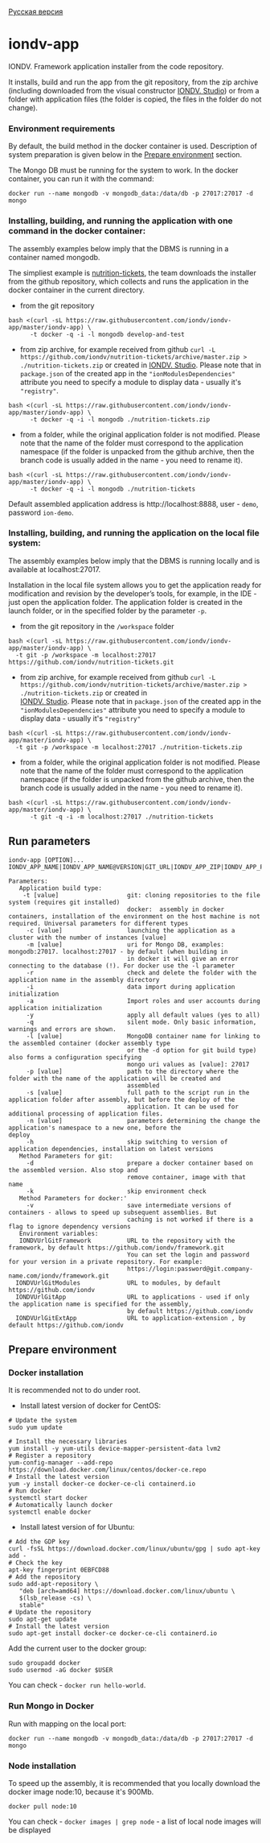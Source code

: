[Русская версия](/README_RU.md)

# iondv-app
IONDV. Framework application installer from the code repository.

It installs, build and run the app from the git repository, from the zip archive (including downloaded from the visual constructor
[IONDV. Studio](https://studio.iondv.com)) or from a folder with application files (the folder is copied, the files in the folder do not change).

### Environment requirements
By default, the build method in the docker container is used. Description of system preparation is given below in the 
[Prepare environment](#Prepare-environment) section.

The Mongo DB must be running for the system to work. In the docker container, you can run it with the command:
```
docker run --name mongodb -v mongodb_data:/data/db -p 27017:27017 -d mongo
```

### Installing, building, and running the application with one command in the docker container:
The assembly examples below imply that the DBMS is running in a container named mongodb.

The simpliest example is [nutrition-tickets](https://github.com/iondv/nutrition-tickets), the team downloads the installer
from the github repository, which collects and runs the application in the docker container in the current directory.

* from the git repository
```
bash <(curl -sL https://raw.githubusercontent.com/iondv/iondv-app/master/iondv-app) \
      -t docker -q -i -l mongodb develop-and-test
```
* from zip archive, for example received from github
`curl -L https://github.com/iondv/nutrition-tickets/archive/master.zip > ./nutrition-tickets.zip` or created in 
[IONDV. Studio](https://studio.iondv.com). Please note that in `package.json` of the created app in the
`"ionModulesDependencies"` attribute you need to specify a module to display data - usually it's `"registry"`.
```
bash <(curl -sL https://raw.githubusercontent.com/iondv/iondv-app/master/iondv-app) \
      -t docker -q -i -l mongodb ./nutrition-tickets.zip
```
* from a folder, while the original application folder is not modified. Please note that the name of the folder must correspond to the application namespace (if the folder is unpacked from the github archive, then the branch code is usually added in the name - you need to rename it).
```
bash <(curl -sL https://raw.githubusercontent.com/iondv/iondv-app/master/iondv-app) \
      -t docker -q -i -l mongodb ./nutrition-tickets
```

Default assembled application address is http://localhost:8888, user - `demo`, password `ion-demo`.

### Installing, building, and running the application on the local file system:
The assembly examples below imply that the DBMS is running locally and is available at localhost:27017.

Installation in the local file system allows you to get the application ready for modification and revision by the developer’s tools,
for example, in the IDE - just open the application folder. The application folder is created in the launch folder, or in the specified folder by the parameter `-p`.

* from the git repository in the `/workspace` folder
```
bash <(curl -sL https://raw.githubusercontent.com/iondv/iondv-app/master/iondv-app) \
  -t git -p /workspace -m localhost:27017 https://github.com/iondv/nutrition-tickets.git
```
* from zip archive, for example received from github 
`curl -L https://github.com/iondv/nutrition-tickets/archive/master.zip > ./nutrition-tickets.zip` or created in  
[IONDV. Studio](https://studio.iondv.com). Please note that in `package.json` of the created app in the
`"ionModulesDependencies"` attribute you need to specify a module to display data - usually it's `"registry"`

```
bash <(curl -sL https://raw.githubusercontent.com/iondv/iondv-app/master/iondv-app) \
  -t git -p /workspace -m localhost:27017 ./nutrition-tickets.zip
```

* from a folder, while the original application folder is not modified. Please note that the name of the folder must correspond to the application namespace (if the folder is unpacked from the github archive, then the branch code is usually added in the name - you need to rename it).
```
bash <(curl -sL https://raw.githubusercontent.com/iondv/iondv-app/master/iondv-app) \
      -t git -q -i -m localhost:27017 ./nutrition-tickets
```

## Run parameters
```
iondv-app [OPTION]... IONDV_APP_NAME|IONDV_APP_NAME@VERSION|GIT_URL|IONDV_APP_ZIP|IONDV_APP_PATH
   
Parameters:
   Application build type:
    -t [value]                   git: cloning repositories to the file system (requires git installed)
                                 docker:  assembly in docker containers, installation of the environment on the host machine is not required. Universal parameters for different types
     -c [value]                  launching the application as a cluster with the number of instances [value]
     -m [value]                  uri for Mongo DB, examples: mongodb:27017. localhost:27017 - by default (when building in
                                 in docker it will give an error connecting to the database (!). For docker use the -l parameter
     -r                          check and delete the folder with the application name in the assembly directory
     -i                          data import during application initialization
     -a                          Import roles and user accounts during application initialization
     -y                          apply all default values (yes to all)
     -q                          silent mode. Only basic information, warnings and errors are shown.
     -l [value]                  MongoDB container name for linking to the assembled container (docker assembly type
                                 or the -d option for git build type) also forms a configuration specifying
                                 mongo uri values as [value]: 27017
     -p [value]                  path to the directory where the folder with the name of the application will be created and
                                 assembled
     -s [value]                  full path to the script run in the application folder after assembly, but before the deploy of the
                                 application. It can be used for additional processing of application files.
     -n [value]                  parameters determining the change the application's namespace to a new one, before the                                          deploy
     -h                          skip switching to version of application dependencies, installation on latest versions
   Method Parameters for git:
     -d                          prepare a docker container based on the assembled version. Also stop and
                                 remove container, image with that name
     -k                          skip environment check
   Method Parameters for docker:'
     -v                          save intermediate versions of containers - allows to speed up subsequent assemblies. But
                                 caching is not worked if there is a flag to ignore dependency versions
   Environment variables:
   IONDVUrlGitFramework          URL to the repository with the framework, by default https://github.com/iondv/framework.git
                                 You can set the login and password for your version in a private repository. For example:
                                 https://login:password@git.company-name.com/iondv/framework.git
  IONDVUrlGitModules             URL to modules, by default https://github.com/iondv
  IONDVUrlGitApp                 URL to applications - used if only the application name is specified for the assembly,
                                 by default https://github.com/iondv
  IONDVUrlGitExtApp              URL to application-extension , by default https://github.com/iondv
```

## Prepare environment
### Docker installation

It is recommended not to do under root.

* Install latest version of docker for CentOS:
```
# Update the system
sudo yum update

# Install the necessary libraries 
yum install -y yum-utils device-mapper-persistent-data lvm2
# Register a repository
yum-config-manager --add-repo https://download.docker.com/linux/centos/docker-ce.repo
# Install the latest version
yum -y install docker-ce docker-ce-cli containerd.io
# Run docker
systemctl start docker
# Automatically launch docker 
systemctl enable docker
```

* Install latest version of for Ubuntu:

```
# Add the GDP key
curl -fsSL https://download.docker.com/linux/ubuntu/gpg | sudo apt-key add -
# Check the key
apt-key fingerprint 0EBFCD88
# Add the repository
sudo add-apt-repository \
   "deb [arch=amd64] https://download.docker.com/linux/ubuntu \
   $(lsb_release -cs) \
   stable"
# Update the repository
sudo apt-get update
# Install the latest version
sudo apt-get install docker-ce docker-ce-cli containerd.io
```


Add the current user to the docker group:
```
sudo groupadd docker
sudo usermod -aG docker $USER
```

You can check - `docker run hello-world`.

### Run Mongo in Docker

Run with mapping on the local port:
```
docker run --name mongodb -v mongodb_data:/data/db -p 27017:27017 -d mongo
```

### Node installation

To speed up the assembly, it is recommended that you locally download the docker image node:10, because it's 900Mb.

```
docker pull node:10
```

You can check - `docker images | grep node` - a list of local node images will be displayed
